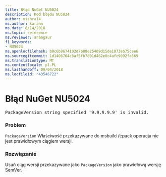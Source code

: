 ```yaml
---
title: Błąd NuGet NU5024
description: Kod błędu NU5024
author: mishra14
ms.author: karann
ms.date: 8/14/2018
ms.topic: reference
ms.reviewer: anangaur
f1_keywords:
- NU5024
ms.openlocfilehash: b9c6b9674102d7b88e25409d15de1073eb75cee6
ms.sourcegitcommit: 1d1406764c6af5fb7801d462e0c4afc9092fa569
ms.translationtype: MT
ms.contentlocale: pl-PL
ms.lasthandoff: 09/04/2018
ms.locfileid: "43546722"
---
```

# <a name="nuget-error-nu5024"></a>Błąd NuGet NU5024
<pre>PackageVersion string specified '9.9.9.9.9' is invalid.</pre>

### <a name="issue"></a>Problem

`PackageVersion` Właściwość przekazywane do msbuild /t:pack operacja nie jest prawidłowym ciągiem wersji.


### <a name="solution"></a>Rozwiązanie

Usuń ciąg wersji przekazywane jako `PackageVersion` jako prawidłową wersję SemVer.


